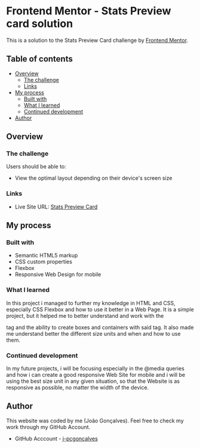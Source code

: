 # Frontend Mentor - Stats Preview card solution

This is a solution to the Stats Preview Card challenge by [Frontend Mentor](https://www.frontendmentor.io). 

## Table of contents

- [Overview](#overview)
  - [The challenge](#the-challenge)
  - [Links](#links)
- [My process](#my-process)
  - [Built with](#built-with)
  - [What I learned](#what-i-learned)
  - [Continued development](#continued-development)
- [Author](#author)


## Overview

### The challenge

Users should be able to:

- View the optimal layout depending on their device's screen size


### Links

- Live Site URL: [Stats Preview Card](https://your-live-site-url.com)

## My process

### Built with

- Semantic HTML5 markup
- CSS custom properties
- Flexbox
- Responsive Web Design for mobile

### What I learned

In this project i managed to further my knowledge in HTML and CSS, especially CSS Flexbox and how to use it better in a Web Page. It is a simple project, but it helped me to better understand and work with the <div> tag and the ability to create boxes and containers with said tag. It also made me understand better the different size units and when and how to use them.


### Continued development

In my future projects, i will be focusing especially in the @media queries and how i can create a good responsive Web Site for mobile and i will be using the best size unit in any given situation, so that the Website is as responsive as possible, no matter the width of the device.


## Author

This website was coded by me (João Gonçalves). Feel free to check my work through my GitHub Account.
- GitHub Acccount - [j-pcgoncalves](https://github.com/j-pcgoncalves)